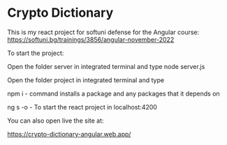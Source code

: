 
# Crypto Dictionary 

This is my react project for softuni defense for the Angular  course: 
https://softuni.bg/trainings/3856/angular-november-2022

To start the project:

Open the folder server in integrated terminal 
and type node server.js

Open the folder project in integrated terminal 
and type 

npm i - command installs a 
package and any packages that it depends on

ng s -o - To start the react project in localhost:4200

You can also open live the site at:

https://crypto-dictionary-angular.web.app/
